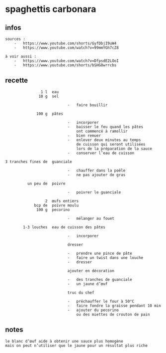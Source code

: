 # spaghettis carbonara

## infos

    sources :
        -   https://www.youtube.com/shorts/GyfDbjI9uW4
        -   https://www.youtube.com/watch?v=99mmYGh7cZ8

    à voir aussi :
        -   https://www.youtube.com/watch?v=DfpsdE2LOoI
        -   https://www.youtube.com/shorts/bSHG8wrrcbs

## recette

                    1 l  eau
                   10 g  sel

                                -   faire bouillir

                  100 g  pâtes

                                -   incorporer
                                -   baisser le feu quand les pâtes
                                    ont commencé à ramollir
                                -   bien remuer
                                -   enlever deux minutes au temps
                                    de cuisson qui seront utilisées
                                    lors de la préparation de la sauce
                                -   conserver l’eau de cuisson

    3 tranches fines de  guanciale

                                -   chauffer dans la poêle
                                -   ne pas ajouter de gras

              un peu de  poivre

                                -   poivrer le guanciale

                      2  œufs entiers
                 bcp de  poivre moulu
                  100 g  pecorino

                                -   mélanger au fouet

            1-3 louches  eau de cuisson des pâtes

                                -   incorporer

                                dresser

                                -   prendre une pince de pâte
                                -   faire un twist dans une louche
                                -   dresser

                                ajouter en décoration

                                -   des tranches de guanciale
                                -   un jaune d’œuf

                                truc du chef

                                -   préchauffer le four à 50°C
                                -   faire fondre la graisse pendant 10 min
                                -   ajouter du pecorino
                                    ou des miettes de crouton de pain

## notes

    le blanc d’œuf aide à obtenir une sauce plus homogène
    mais on peut n’utiliser que le jaune pour un résultat plus riche
